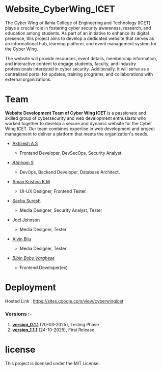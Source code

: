 # Website_CyberWing_ICET
The Cyber Wing of Ilahia College of Engineering and Technology (ICET) plays a crucial role in fostering cyber security awareness, research, and education among students. As part of an initiative to enhance its digital presence, this project aims to develop a dedicated website that serves as an informational hub, learning platform, and event management system for the Cyber Wing.

The website will provide resources, event details, membership information, and interactive content to engage students, faculty, and industry professionals interested in cyber security. Additionally, it will serve as a centralized portal for updates, training programs, and collaborations with external organizations.

# Team 
**Website Development Team of Cyber Wing ICET** is a passionate and skilled group of cybersecurity and web development enthusiasts who worked together to develop a secure and dynamic website for the Cyber Wing ICET. Our team combines expertise in web development and project management to deliver a platform that meets the organization's needs.

- [Akhilesh A S](https://github.com/asAkhilesh)
  - Frontend Developer, DevSecOps, Security Analyst.
    
- _[Abhiram S](https://github.com/Abhiram-ARS)_
  - DevOps, Backend Developer, Database Architect.
    
- [Aman Krishna K M](https://www.linkedin.com/in/aman-krishna-k-m/)
  - UI-UX Designer, Frontend Tester.

- [Sachu Suresh](https://github.com/Anonymousprvt)
  - Media Designer, Security Analyst, Tester

- [Joel Johnson](https://github.com/itz-returnzero)
  - Media Designer, Tester
 
- [Alvin Biju](https://github.com/Alwynzz)
  - Media Designer, Tester
  
- _[Bibin Boby Varghese](https://github.com/bibinbobyvarghese)_
  - Frontend Developer(ex)

# Deployment
Hosted Link : https://sites.google.com/view/cyberwingicet
### Versions :- 
1. **[version_0.1.1](https://github.com/Abhiram-ARS/Website_CyberWing_ICET/releases/tag/Website_CyberWing_ICET)** (20-03-2025), Testing Phase
2. **[version_1.1.1](https://github.com/Abhiram-ARS/Website_CyberWing_ICET/releases/tag/Website_CyberWing_ICET_1.1.1)** (24-10-2025), First Release

# license
This project is licensed under the MIT License.
